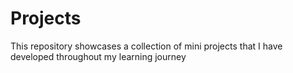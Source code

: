 # Projects
This repository showcases a collection of mini projects that I have developed throughout my learning journey
